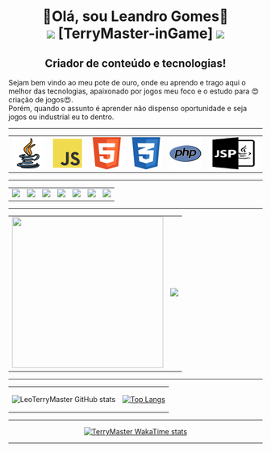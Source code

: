 <html>
<body>
  <h1 align="center">👋Olá, sou Leandro Gomes👋
  <br>
  <tbody align="center">
  <tr>
  <td>
  <img src="https://media2.giphy.com/media/urfh9LOBcKg4vgmkCi/giphy.webp" width="80">
  </td>
  <td>
   [TerryMaster-inGame]
  </td>
  <td>
   <img src="https://media1.giphy.com/media/Y4dj3NVmgcUWCzSmoq/giphy.webp" width="80">
  </td>
  </tr>
  </tbody>
  </h1>
  <h2 align="center">Criador de conteúdo e tecnologias!</h2>

  <p>    Sejam bem vindo ao meu pote de ouro, onde eu aprendo e trago aqui o melhor das tecnologias, apaixonado por jogos meu foco e o estudo para 😍criação de jogos😍. <br>
         Porém, quando o assunto é aprender não dispenso oportunidade e seja jogos ou industrial eu to dentro.
  </p>
<hr>
<table border="0">
<tr>
<td><img src="img/java.png" width="64" height="64"></td>
<td><img src="img/js.png" width="64" height="64"></td>
<td><img src="img/html.png" width="64" height="64"></td>
<td><img src="img/css.png" width="64" height="64"></td>
<td><img src="img/php.png" width="64" height="64"></td>
<td><img src="img/jsp.png" width="100" height="64"></td>
</tr>
</table>
<hr>

<table border="0">
<tr>
<td><a href="https://mult-verso.com" target="_blank"><img src="https://img.shields.io/badge/website-000000?style=for-the-badge&logo=About.me&logoColor=white"></a>
</td>
<td><a href="https://www.youtube.com/@L2MultVerso" target="_blank"><img src="https://img.shields.io/badge/YouTube-FF0000?style=for-the-badge&logo=youtube&logoColor=white"></a>
</td>
<td><a href="https://www.facebook.com/profile.php?id=100094957390851" target="_blank"><img src="https://img.shields.io/badge/Facebook-1877F2?style=for-the-badge&logo=facebook&logoColor=white"></a>
</td>
<td><a href="https://www.linkedin.com/in/leandro-gomes-santos-81694919b/" target="_blank"><img src="https://img.shields.io/badge/LinkedIn-0077B5?style=for-the-badge&logo=linkedin&logoColor=white"></a>
</td>
</td>
<td><a href="https://chat.whatsapp.com/J85Vz2Fi8stGoTWSLIMPdk" target="_blank"><img src="https://img.shields.io/badge/WhatsApp-25D366?style=for-the-badge&logo=whatsapp&logoColor=white"></a>
</td>
<td><a href="https://www.instagram.com/terrygomess/" target="_blank"><img src="https://img.shields.io/badge/Instagram-E4405F?style=for-the-badge&logo=instagram&logoColor=white"></a>
</td>
<td><a href="https://discord.gg/EN8mJBcu" target="_blank"><img src="https://img.shields.io/badge/Discord-7289DA?style=for-the-badge&logo=discord&logoColor=white"></a>
</td>
</tr>
</table>
<hr>
<div align="center">

<table border="0">
<tr>
<td>
<img src="https://media1.giphy.com/media/v1.Y2lkPTc5MGI3NjExMmFyd3BibWdvNDl4YWQ3d3R4c2FjdW5zc2dlY3FtcHc0dHp6OWx6MyZlcD12MV9pbnRlcm5hbF9naWZfYnlfaWQmY3Q9Zw/JIX9t2j0ZTN9S/giphy.webp" width="300" height="300">
</td>
<td>
<img src="https://media4.giphy.com/media/v1.Y2lkPTc5MGI3NjExMnAzaHJmdXU0NDA1dmRna2VuZ2ppa2hzY3NmcXY3MHJsMGRieDJ5NCZlcD12MV9pbnRlcm5hbF9naWZfYnlfaWQmY3Q9cw/5nkz98HmeYKfyCQsdY/giphy.webp" width="300">
</td>
</tr>
</table>

</div>

<div border="0" align="center">

<hr>
<table>
<tr>
<td>

![LeoTerryMaster  GitHub stats](https://github-readme-stats.vercel.app/api?username=LeoTerryMaster&include_all_commits=true&show_icons=true&theme=radical&show=reviews,discussions_started,discussions_answered,prs_merged,prs_merged_percentage)
</td>
<td>

[![Top Langs](https://github-readme-stats.vercel.app/api/top-langs/?username=LeoTerryMaster&layout=donut-vertical)](https://github.com/LeoTerryMaster/github-readme-stats)
</td>
</tr>
</table>
<hr>

  [![TerryMaster WakaTime stats](https://github-readme-stats.vercel.app/api/wakatime?username=TerryMaster)](https://github.com/LeoTerryMaster/github-readme-stats)
<hr>
</div>

</body>
</html>











